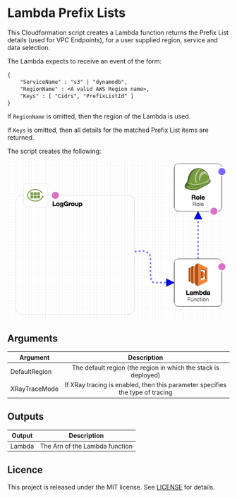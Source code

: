 # Lambda Prefix Lists

This Cloudformation script creates a Lambda function returns the Prefix List details (used for VPC Endpoints), for a user supplied region, service and data selection.  

The Lambda expects to receive an event of the form:

```
{
	"ServiceName" : "s3" | "dynamodb",
	"RegionName" : <A valid AWS Region name>,
	"Keys" : [ "Cidrs", "PrefixListId" ]
}
```

If `RegionName` is omitted, then the region of the Lambda is used.

If `Keys` is omitted, then all details for the matched Prefix List items are returned.

The script creates the following:

![alt text](https://github.com/gford1000-aws/lambda-prefix-lists/blob/master/PrefixList.png "Script per designer")


## Arguments

| Argument                      | Description                                                                     |
| ----------------------------- |:-------------------------------------------------------------------------------:|
| DefaultRegion                 | The default region (the region in which the stack is deployed)                  |
| XRayTraceMode                 | If XRay tracing is enabled, then this parameter specifies the type of tracing   |


## Outputs

| Output               | Description                                            |
| ---------------------|:------------------------------------------------------:|
| Lambda               | The Arn of the Lambda function                         |


## Licence

This project is released under the MIT license. See [LICENSE](LICENSE) for details.
